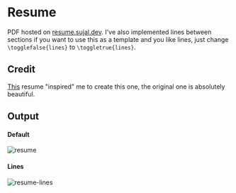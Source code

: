 # Resume

PDF hosted on [resume.sujal.dev](https://resume.sujal.dev). I've also implemented lines between sections if you want to
use this as a template and you like lines, just change `\togglefalse{lines}` to `\toggletrue{lines}`.

## Credit

[This](http://ezyang.com/ezyang-resume.pdf) resume "inspired" me to create this one, the original one is absolutely beautiful.

## Output

#### Default

![resume](https://user-images.githubusercontent.com/75830554/229288966-c588c54a-c498-4300-8264-776bc714c422.jpg)


#### Lines

![resume-lines](https://user-images.githubusercontent.com/75830554/229288985-7934fba8-1e76-47b0-93eb-484f92c9981e.jpg)

